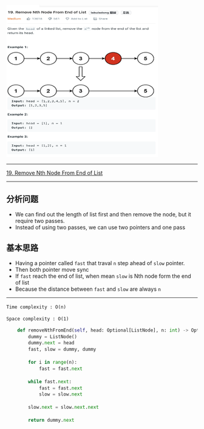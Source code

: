 <img src="2022-10-30-15-56-28.png" width="400" height="400"/>

___
[19. Remove Nth Node From End of List](https://leetcode.com/problems/remove-nth-node-from-end-of-list/)
___

## 分析问题
* We can find out the length of list first and then remove the node, but it require two passes.
* Instead of using two passes, we can use two pointers and one pass

## 基本思路
* Having a pointer called `fast` that traval `n` step ahead of `slow` pointer.
* Then both pointer move sync
* If `fast` reach the end of list, when mean `slow` is Nth node form the end of list
* Because the distance between `fast` and `slow` are always `n`

___

`Time complexity : O(n)`

`Space complexity : O(1)`
```python
    def removeNthFromEnd(self, head: Optional[ListNode], n: int) -> Optional[ListNode]:
        dummy = ListNode()
        dummy.next = head
        fast, slow = dummy, dummy
        
        for i in range(n):
            fast = fast.next
        
        while fast.next:
            fast = fast.next
            slow = slow.next
            
        slow.next = slow.next.next
        
        return dummy.next
```